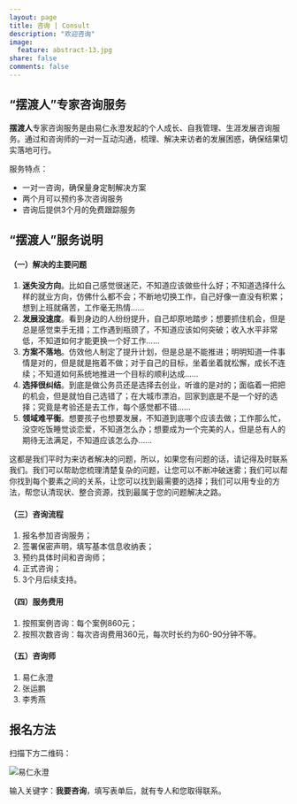 ```yaml
---
layout: page
title: 咨询 | Consult
description: "欢迎咨询"
image:
  feature: abstract-13.jpg
share: false
comments: false
---
```


## “摆渡人”专家咨询服务

**摆渡人**专家咨询服务是由易仁永澄发起的个人成长、自我管理、生涯发展咨询服务。通过和咨询师的一对一互动沟通，梳理、解决来访者的发展困惑，确保结果切实落地可行。

服务特点：

* 一对一咨询，确保量身定制解决方案
* 两个月可以预约多次咨询服务
* 咨询后提供3个月的免费跟踪服务

## “摆渡人”服务说明

#### （一）解决的主要问题

1. **迷失没方向**。比如自己感觉很迷茫，不知道应该做些什么好；不知道选择什么样的就业方向，仿佛什么都不会；不断地切换工作，自己好像一直没有积累；想到上班就痛苦，工作毫无热情……
2. **发展没速度**。看到身边的人纷纷提升，自己却原地踏步；想要抓住机会，但是总是感觉束手无措；工作遇到瓶颈了，不知道应该如何突破；收入水平非常低，不知道如何才能更换一个好工作……
3. **方案不落地**。仿效他人制定了提升计划，但是总是不能推进；明明知道一件事情是对的，但是就是拖着不做；对于自己的目标，坐着坐着就松懈，成长不连续；不知道如何系统地推进一个目标的顺利达成……
4. **选择很纠结**。到底是做公务员还是选择去创业，听谁的是对的；面临着一把把的机会，但是就怕自己选错了；在大城市漂泊，回家到底是不是一个好的选择；究竟是考验还是去工作，每个感觉都不错……
5. **领域难平衡**。想要孩子也想要发展，不知道到底哪个应该去做；工作那么忙，没空吃饭睡觉谈恋爱，不知道怎么办；想要成为一个完美的人，但是总有人的期待无法满足，不知道应该怎么办……

这都是我们平时为来访者解决的问题，所以，如果您有问题的话，请记得及时联系我们。我们可以帮助您梳理清楚复杂的问题，让您可以不断冲破迷雾；我们可以帮你找到每个要素之间的关系，让您可以找到最需要的选择；我们可以用专业的方法，帮您认清现状、整合资源，找到最属于您的问题解决之路。

#### （三）咨询流程

1. 报名参加咨询服务；
2. 签署保密声明，填写基本信息收纳表；
3. 预约具体时间和咨询师；
4. 正式咨询；
5. 3个月后续支持。

#### （四）服务费用

1. 按照案例咨询：每个案例860元；
2. 按照次数咨询：每次咨询费用360元，每次时长约为60-90分钟不等。

#### （五）咨询师

1. 易仁永澄
2. 张运鹏
3. 李秀燕

## 报名方法

扫描下方二维码：

![易仁永澄](http://77fm42.com1.z0.glb.clouddn.com/1505ewm.jpg)

输入关键字：**我要咨询**，填写表单后，就有专人和您取得联系。